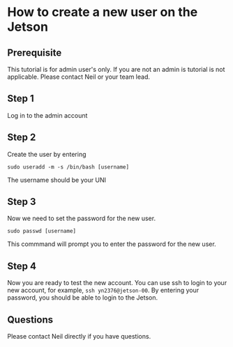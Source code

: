 # How to create a new user on the Jetson

## Prerequisite

This tutorial is for admin user's only. If you are not an admin is tutorial is not applicable. Please contact Neil or your team lead. 

## Step 1

Log in to the admin account

## Step 2

Create the user by entering

`sudo useradd -m -s /bin/bash [username]`

The username should be your UNI

## Step 3

Now we need to set the password for the new user. 

`sudo passwd [username]`

This commmand will prompt you to enter the password for the new user. 

## Step 4

Now you are ready to test the new account. You can use ssh to login to your new account, for example, `ssh yn2376@jetson-00`. By entering your password, you should be able to login to the Jetson. 

## Questions

Please contact Neil directly if you have questions. 
